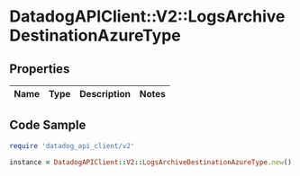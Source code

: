 # DatadogAPIClient::V2::LogsArchiveDestinationAzureType

## Properties

| Name | Type | Description | Notes |
| ---- | ---- | ----------- | ----- |

## Code Sample

```ruby
require 'datadog_api_client/v2'

instance = DatadogAPIClient::V2::LogsArchiveDestinationAzureType.new()
```

